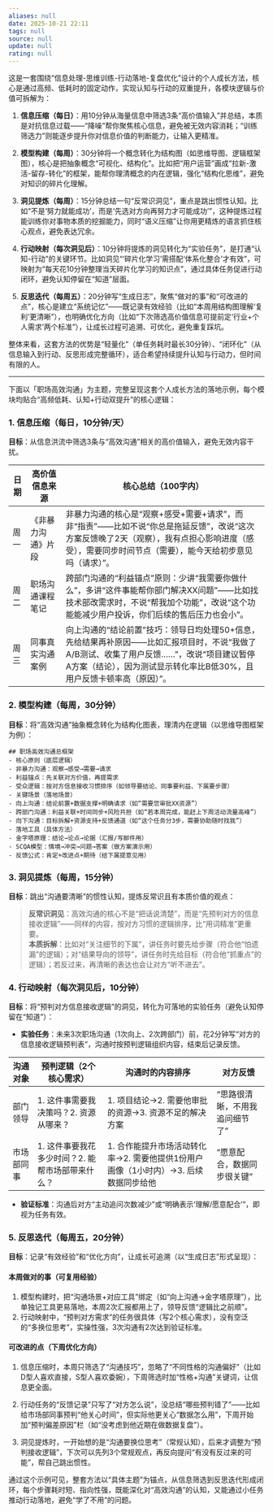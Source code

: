 ```yaml
---
aliases: null
date: 2025-10-21 22:11
tags: null
source: null
update: null
rating: null
---
```


这是一套围绕“信息处理-思维训练-行动落地-复盘优化”设计的个人成长方法，核心是通过高频、低耗时的固定动作，实现认知与行动的双重提升，各模块逻辑与价值可拆解为：

1. **信息压缩（每日）**：用10分钟从海量信息中筛选3条“高价值输入”并总结，本质是对抗信息过载——“降噪”帮你聚焦核心信息，避免被无效内容消耗；“训练筛选力”则能逐步提升你对信息价值的判断能力，让输入更精准。

2. **模型构建（每周）**：30分钟将一个概念转化为结构图（如思维导图、逻辑框架图），核心是把抽象概念“可视化、结构化”。比如把“用户运营”画成“拉新-激活-留存-转化”的框架，能帮你理清概念的内在逻辑，强化“结构化思维”，避免对知识的碎片化理解。

3. **洞见提炼（每周）**：15分钟总结一句“反常识洞见”，重点是跳出惯性认知。比如“不是‘努力就能成功’，而是‘先选对方向再努力才可能成功’”，这种提炼过程能训练你对事物本质的挖掘能力，同时“语义压缩”让你用更精炼的语言抓住核心观点，避免表达冗余。

4. **行动映射（每次洞见后）**：10分钟将提炼的洞见转化为“实验任务”，是打通“认知-行动”的关键环节。比如洞见“‘碎片化学习’需搭配‘体系化整合’才有效”，可映射为“每天花10分钟整理当天碎片化学习的知识点”，通过具体任务促进行动闭环，避免认知停留在“知道”层面。

5. **反思迭代（每周五）**：20分钟写“生成日志”，聚焦“做对的事”和“可改进的点”，核心是建立“系统记忆”——既记录有效经验（比如“本周用结构图理解‘复利’更清晰”），也明确优化方向（比如“下次筛选高价值信息可提前定‘行业+个人需求’两个标准”），让成长过程可追溯、可优化，避免重复踩坑。

整体来看，这套方法的优势是“轻量化”（单任务耗时最长30分钟）、“闭环化”（从信息输入到行动、反思形成完整循环），适合希望持续提升认知与行动力，但时间有限的人。

---

下面以「职场高效沟通」为主题，完整呈现这套个人成长方法的落地示例，每个模块均贴合“高频低耗、认知+行动双提升”的核心逻辑：

### 1. 信息压缩（每日，10分钟/天）

**目标**：从信息洪流中筛选3条与“高效沟通”相关的高价值输入，避免无效内容干扰。

| 日期 | 高价值信息来源   | 核心总结（100字内）                                                                                                         |
| -- | --------- | ------------------------------------------------------------------------------------------------------------------- |
| 周一 | 《非暴力沟通》片段 | 非暴力沟通的核心是“观察+感受+需要+请求”，而非“指责”——比如不说“你总是拖延反馈”，改说“这次方案反馈晚了2天（观察），我有点担心影响进度（感受），需要同步时间节点（需要），能今天给初步意见吗（请求）”。           |
| 周二 | 职场沟通课程笔记  | 跨部门沟通的“利益锚点”原则：少讲“我需要你做什么”，多讲“这件事能帮你部门解决XX问题”——比如找技术部改需求时，不说“帮我加个功能”，改说“这个功能能减少用户投诉，你们后续的售后压力也会小”。                  |
| 周三 | 同事真实沟通案例  | 向上沟通的“结论前置”技巧：领导日均处理50+信息，先给结果再补原因——比如汇报项目时，不说“我做了A/B测试、收集了用户反馈……”，改说“项目建议暂停A方案（结论），因为测试显示转化率比B低30%，且用户反馈卡顿率高（原因）”。 |

### 2. 模型构建（每周，30分钟）

**目标**：将“高效沟通”抽象概念转化为结构化图表，理清内在逻辑（以思维导图框架为例）：

```mindmap
## 职场高效沟通总框架  
- 核心原则（底层逻辑）  
- 非暴力沟通：观察→感受→需要→请求  
- 利益锚点：先关联对方价值，再提需求  
- 受众逻辑：按对方信息接收习惯排序（如领导要结论、同事要利益、下属要步骤）  
- 关键场景（落地场景）  
- 向上沟通：结论前置+数据支撑+明确请求（如“需要您审批XX资源”）  
- 跨部门沟通：利益关联+时间同步+风险共担（如“若本周完成，能赶上下周活动流量高峰”）  
- 向下沟通：目标拆解+资源支持+反馈通道（如“这个任务分3步，需要协助随时找我”）  
- 落地工具（具体方法）  
- 金字塔原理：结论→论点→论据（汇报/写邮件用）  
- SCQA模型：情境→冲突→问题→答案（做方案演示用）  
- 反馈公式：肯定+改进点+期待（给下属提意见用）  
```

### 3. 洞见提炼（每周，15分钟）

**目标**：跳出“沟通要清晰”的惯性认知，提炼反常识且有本质价值的观点：

> **反常识洞见**：高效沟通的核心不是“把话说清楚”，而是“先预判对方的信息接收逻辑”——同样的内容，按对方习惯的逻辑排序，比“用词精准”更重要。\
> **本质拆解**：比如对“关注细节的下属”，讲任务时要先给步骤（符合他“怕遗漏”的逻辑）；对“结果导向的领导”，讲任务时先给目标（符合他“抓重点”的逻辑）；若反过来，再清晰的表达也会让对方“听不进去”。

### 4. 行动映射（每次洞见后，10分钟）

**目标**：将“预判对方信息接收逻辑”的洞见，转化为可落地的实验任务（避免认知停留在“知道”）：

- **实验任务**：未来3次职场沟通（1次向上、2次跨部门）前，花2分钟写“对方的信息接收逻辑预判表”，沟通时按预判逻辑组织内容，结束后记录反馈。

| 沟通对象  | 预判逻辑（2个核心需求）                | 沟通时的内容排序                                         | 对方反馈             |
| ----- | --------------------------- | ------------------------------------------------ | ---------------- |
| 部门领导  | 1. 这件事需要我决策吗？2. 资源从哪来？      | 1. 项目结论→2. 需要他审批的资源→3. 资源不足的解决方案                 | “思路很清晰，不用我追问细节了” |
| 市场部同事 | 1. 这件事要我花多少时间？2. 能帮市场部带来什么？ | 1. 合作能提升市场活动转化率→2. 需要他提供1份用户画像（1小时内）→3. 后续数据同步给他 | “愿意配合，数据同步很关键”   |

- **验证标准**：沟通后对方“主动追问次数减少”或“明确表示‘理解/愿意配合’”，即视为任务有效。

### 5. 反思迭代（每周五，20分钟）

**目标**：记录“有效经验”和“优化方向”，让成长可追溯（以“生成日志”形式呈现）：

#### 本周做对的事（可复用经验）

1. 模型构建时，把“沟通场景+对应工具”绑定（如“向上沟通→金字塔原理”），比单独记工具更易落地，本周2次汇报都用上了，领导反馈“逻辑比之前顺”。
2. 行动映射中，“预判对方需求”的任务很具体（写2个核心需求），没有空泛的“多换位思考”，实操性强，3次沟通有2次达到验证标准。

#### 可改进的点（下周优化方向）

1. 信息压缩时，本周只筛选了“沟通技巧”，忽略了“不同性格的沟通偏好”（比如D型人喜欢直接，S型人喜欢委婉），下周筛选时加“性格+沟通”关键词，让信息更全面。

2. 行动任务的“反馈记录”只写了“对方怎么说”，没总结“哪些预判错了”——比如给市场部同事预判“他关心时间”，但实际他更关心“数据怎么用”，下周开始加“预判偏差原因”栏（如“没考虑到他近期在做数据复盘”）。

3. 洞见提炼时，一开始想的是“沟通要换位思考”（常规认知），后来才调整为“预判接收逻辑”，下次可以先列3个常规观点，再反向提问“有没有反过来的可能”，帮自己跳出惯性。

通过这个示例可见，整套方法以“具体主题”为锚点，从信息筛选到反思迭代形成闭环，每个步骤耗时短、指向性强，既能深化对“高效沟通”的认知，又能通过小任务推动行动落地，避免“学了不用”的问题。
